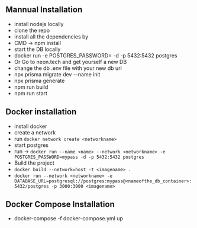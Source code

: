 ## Mannual Installation
 - install nodejs locally
 - clone the repo
 - install all the dependencies by 
  - CMD -> npm install
 - start the DB locally
  - docker run -e POSTGRES_PASSWORD=<yourpassword> -d -p 5432:5432 postgres
  - Or Go to neon.tech and get yourself a new DB
 - change the db .env file with your new db url
 - npx prisma migrate dev --name init
 - npx prisma generate 
 - npm run build 
 - npm run start

## Docker installation
 - install docker 
 - create a network
  - run `docker network create <networkname>`
 - start postgres
  - run -> `docker run --name <name> --network <networkname> -e POSTGRES_PASSWORD=mypass -d -p 5432:5432 postgres`
 - Build the project
  - `docker build --network=host -t <imagename> .`
  - `docker run --network <networkname> -e DATABASE_URL=postgresql://postgres:mypass@<nameofthe_db_container>:5432/postgres -p 3000:3000 <imagename>`

## Docker Compose Installation
 - docker-compose -f docker-compose.yml up